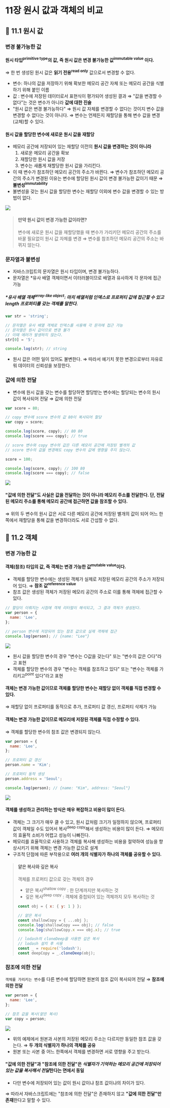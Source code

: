 # 11장 원시 값과 객체의 비교

## 📂 11.1 원시 값

### 변경 불가능한 값

#### 원시 타입<sup>primitive type</sup>의 값, 즉 **원시 값은 변경 불가능한 값<sup>immutable value</sup>** 이다.

⇒ 한 번 생성된 원시 값은 **읽기 전용<sup>read only</sup>** 값으로서 변경할 수 없다.

- 변수: 하나의 값을 저장하기 위해 확보한 메모리 공간 자체 또는 메모리 공간을 식별하기 위해 붙인 이름
- 값 : 변수에 저장된 데이터로서 표현식이 평가되어 생성된 결과
  ⇒ "값을 변경할 수 없다"는 것은 변수가 아니라 **값에 대한 진술**
- "원시 값은 변경 불가능하다"
  ⇒ 원시 값 자체를 변경할 수 없다는 것이지 변수 값을 변경할 수 없다는 것이 아니다.
  ⇒ 변수는 언제든지 재할당을 통해 변수 값을 변경(교체)할 수 있다.

#### 원시 값을 할당한 변수에 새로운 원시 값을 재할당

- 메모리 공간에 저장되어 있는 재할당 이전의 **원시 값을 변경하는 것이 아니라**
  1. 새로운 메모리 공간을 확보
  2. 재할당한 원시 값을 저장
  3. 변수는 새롭게 재할당한 원시 값을 가리킨다.
- 이 때 변수가 참조하던 메모리 공간의 주소가 바뀐다.
  ⇒ 변수가 참조하던 메모리 공간의 주소가 변경된 이유는 변수에 할당된 원시 값이 변경 불가능한 값이기 때문
  ⇒ **불변성<sup>immutability</sup>**
- 불변성을 갖는 원시 값을 할당한 변수는 재할당 이외에 변수 값을 변경할 수 있는 방법이 없다.

![](https://i.imgur.com/qT7xaiS.png)

> #### 만약 원시 값이 변경 가능한 값이라면?
>
> 변수에 새로운 원시 값을 재할당했을 때 변수가 가리키던 메모리 공간의 주소를 바꿀 필요없이 원시 값 자체를 변경
> ⇒ 변수를 참조하던 메모리 공간의 주소는 바뀌지 않는다.

### 문자열과 불변성

- 자바스크립트의 문자열은 원시 타입이며, 변경 불가능하다.
- 문자열은 \*유사 배열 객체이면서 이터러블이므로 배열과 유사하게 각 문자에 접근 가능

##### \*유사 배열 객체<sup>array-like object</sup>: 마치 배열처럼 인덱스로 프로퍼티 값에 접근할 수 있고 length 프로퍼티를 갖는 객체를 말한다.

```javascript
var str = 'string';

// 문자열은 유사 배열 객체로 인덱스를 사용해 각 문자에 접근 가능
// 문자열은 원시 값이므로 변경 불가
// 이때 에러가 발생하지 않는다.
str[0] = '5';

console.log(str); // string
```

- 원시 값은 어떤 일이 있어도 불변한다.
  ⇒ 따라서 예기치 못한 변경으로부터 자유로워 데이터의 신뢰성을 보장한다.

### 값에 의한 전달

- 변수에 원시 값을 갖는 변수를 할당하면 할당받는 변수에는 할당되는 변수의 원시 값이 복사되어 전달
  ⇒ 값에 의한 전달

```javascript
var score = 80;

// copy 변수에 score 변수의 값 80이 복사되어 할당
var copy = score;

console.log(score, copy); // 80 80
console.log(score === copy); // true

// score 변수와 copy 변수의 값은 다른 메모리 공간에 저장된 별개의 값
// score 변수의 값을 변경해도 copy 변수의 값에 영향을 주지 않는다.

score = 100;

console.log(score, copy); // 100 80
console.log(score === copy); // false
```

![](https://i.imgur.com/uSUq0IC.png)

#### "값에 의한 전달"도 사실은 값을 전달하는 것이 아니라 메모리 주소를 전달한다. 단, 전달된 메모리 주소를 통해 메모리 공간에 접근하면 값을 참조할 수 있다.

⇒ 위의 두 변수의 원시 값은 서로 다른 메모리 공간에 저장된 별개의 값이 되어 어느 한쪽에서 재할당을 통해 값을 변경하더라도 서로 간섭할 수 없다.

## 📂 11.2 객체

### 변경 가능한 값

#### 객체(참조) 타입의 값, 즉 객체는 변경 가능한 값<sup>mutable value</sup>이다.

- 객체를 할당한 변수에는 생성된 객체가 실제로 저장된 메모리 공간의 주소가 저장되어 있다.
  ⇒ **참조 값<sup>reference value</sup>**
- 참조 값은 생성된 객체가 저장된 메모리 공간의 주소로 이를 통해 객체에 접근할 수 있다.

```javascript
// 할당이 이뤄지는 시점에 객체 리터럴이 해석되고, 그 결과 객체가 생성된다.
var person = {
  name: 'Lee',
};

// person 변수에 저장되어 있는 참조 값으로 실제 객체에 접근
console.log(person); // {name: "Lee"}
```

![](https://i.imgur.com/bCuWWvR.png)

- 원시 값을 할당한 변수의 경우 "변수는 ○값을 갖는다" 또는 "변수의 값은 ○다"라고 표현
- 객체를 할당한 변수의 경우 "변수는 객체를 참조하고 있다" 또는 "변수는 객체를 가리키고<sup>point</sup> 있다"라고 표현

#### 객체는 변경 가능한 값이므로 객체를 할당한 변수는 재할당 없이 객체를 직접 변경할 수 있다.

⇒ 재할당 없이 프로퍼티를 동적으로 추가, 프로퍼티 값 갱신, 프로퍼티 삭제가 가능

#### 객체는 변경 가능한 값이므로 메모리에 저장된 객체를 직접 수정할 수 있다.

⇒ 객체를 할당한 변수의 참조 값은 변경되지 않는다.

```javascript
var person = {
  name: 'Lee',
};

// 프로퍼티 값 갱신
person.name = 'Kim';

// 프로퍼티 동적 생성
person.address = 'Seoul';

console.log(person); // {name: "Kim", address: "Seoul"}
```

![](https://i.imgur.com/h6x9YCS.png)

#### 객체를 생성하고 관리하는 방식은 매우 복잡하고 비용이 많이 든다.

- 객체는 그 크기가 매우 클 수 있고, 원시 값처럼 크기가 일정하지 않으며, 프로퍼티 값이 객체일 수도 있어서 복사<sup>deep copy</sup>해서 생성하는 비용이 많이 든다.
  ⇒ 메모리의 효율적 소비가 어렵고 성능이 나빠진다.
- 메모리를 효율적으로 사용하고 객체를 복사해 생성하는 비용을 절약하여 성능을 향상시키기 위해 객체는 변경 가능한 값으로 설계
- 구조적 단점에 따른 부작용으로 **여러 개의 식별자가 하나의 객체를 공유할 수 있다.**

> #### 얕은 복사와 깊은 복사
>
> 객체를 프로퍼티 값으로 갖는 객체의 경우
>
> - 얕은 복사<sup>shallow copy</sup> : 한 단계까지만 복사하는 것
> - 깊은 복사<sup>deep copy</sup> : 객체에 중첩되어 있는 객체까지 모두 복사하는 것
>
> ```javascript
> const obj = { x: { y: 1 } };
>
> // 얕은 복사
> const shallowCopy = { ...obj };
> console.log(shallowCopy === obj); // false
> console.log(shallowCopy.x === obj.x); // true
>
> // lodash의 cloneDeep을 사용한 깊은 복사
> // lodash 설치 후 사용
> const _ = require('lodash');
> const deepCopy = _.cloneDeep(obj);
> ```

### 참조에 의한 전달

`객체를 가리키는 변수`를 다른 변수에 할당하면 원본의 참조 값이 복사되어 전달
⇒ **참조에 의한 전달**

```javascript
var person = {
  name: 'Lee',
};

// 참조 값을 복사(얕은 복사)
var copy = person;
```

![](https://i.imgur.com/QVO4oN5.png)

- 위의 예제에서 원본과 사본의 저장된 메모리 주소는 다르지만 동일한 참조 값을 갖는다.
  ⇒ **두 개의 식별자가 하나의 객체를 공유**
- 원본 또는 사본 중 어느 한쪽에서 객체를 변경하면 서로 영향을 주고 받는다.

#### "값에 의한 전달"과 "참조에 의한 전달"은 *식별자가 기억하는 메모리 공간에 저장되어 있는 값을 복사해서 전달*한다는 면에서 동일

- 다만 변수에 저장되어 있는 값이 원시 값이냐 참조 값이냐의 차이가 있다.

⇒ 따라서 자바스크립트에는 "참조에 의한 전달"은 존재하지 않고 **"값에 의한 전달"만 존재**한다고 말할 수 있다.
